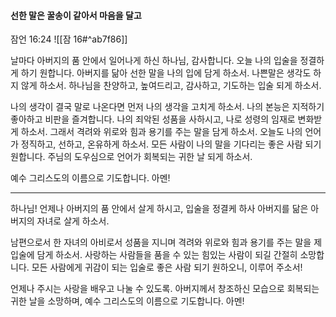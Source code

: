 #### 선한 말은 꿀송이 같아서 마음을 달고

잠언 16:24
![[잠 16#^ab7f86]]

날마다 아버지의 품 안에서 일어나게 하신 하나님, 감사합니다.
오늘 나의 입술을 정결하게 하기 원합니다. 아버지를 닮아 선한 말을 나의 입에 담게 하소서. 나쁜말은 생각도 하지 않게 하소서. 하나님을 찬양하고, 높여드리고, 감사하고, 기도하는 입술 되게 하소서.

나의 생각이 결국 말로 나온다면 먼저 나의 생각을 고치게 하소서. 나의 본능은 지적하기 좋아하고 비판을 즐겨합니다. 나의 죄악된 성품을 사하시고, 나로 성령의 임재로 변화받게 하소서. 그래서 격려와 위로와 힘과 용기를 주는 말을 담게 하소서. 오늘도 나의 언어가 정직하고, 선하고, 온유하게 하소서. 모든 사람이 나의 말을 기다리는 좋은 사람 되기 원합니다. 주님의 도우심으로 언어가 회복되는 귀한 날 되게 하소서. 

예수 그리스도의 이름으로 기도합니다. 아멘!

---
하나님! 언제나 아버지의 품 안에서 살게 하시고, 입술을 정결케 하사 아버지를 닮은 아버지의 자녀로 살게 하소서.

남편으로서 한 자녀의 아비로서 성품을 지니며 격려와 위로와 힘과 용기를 주는 말을 제 입술에 담게 하소서.
사랑하는 사람들을 품을 수 있는 힘있는 사람이 되길 간절히 소망합니다. 모든 사람에게 귀감이 되는 입술로 좋은 사람 되기 원하오니,  이루어 주소서!

언제나 주시는 사랑을 배우고 나눌 수 있도록. 아버지께서 창조하신 모습으로 회복되는 귀한 날을 소망하며,
예수 그리스도의 이름으로 기도합니다. 아멘!